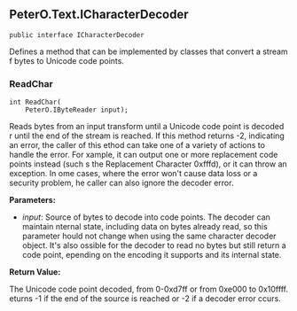 ## PeterO.Text.ICharacterDecoder

    public interface ICharacterDecoder

Defines a method that can be implemented by classes that convert a stream f bytes to Unicode code points.

### ReadChar

    int ReadChar(
        PeterO.IByteReader input);

Reads bytes from an input transform until a Unicode code point is decoded r until the end of the stream is reached. If this method returns -2, indicating an error, the caller of this ethod can take one of a variety of actions to handle the error. For xample, it can output one or more replacement code points instead (such s the Replacement Character 0xfffd), or it can throw an exception. In ome cases, where the error won't cause data loss or a security problem, he caller can also ignore the decoder error.

<b>Parameters:</b>

 * <i>input</i>: Source of bytes to decode into code points. The decoder can maintain nternal state, including data on bytes already read, so this parameter hould not change when using the same character decoder object. It's also ossible for the decoder to read no bytes but still return a code point, epending on the encoding it supports and its internal state.

<b>Return Value:</b>

The Unicode code point decoded, from 0-0xd7ff or from 0xe000 to 0x10ffff. eturns -1 if the end of the source is reached or -2 if a decoder error ccurs.
